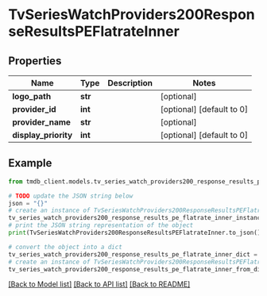 # TvSeriesWatchProviders200ResponseResultsPEFlatrateInner


## Properties

Name | Type | Description | Notes
------------ | ------------- | ------------- | -------------
**logo_path** | **str** |  | [optional] 
**provider_id** | **int** |  | [optional] [default to 0]
**provider_name** | **str** |  | [optional] 
**display_priority** | **int** |  | [optional] [default to 0]

## Example

```python
from tmdb_client.models.tv_series_watch_providers200_response_results_pe_flatrate_inner import TvSeriesWatchProviders200ResponseResultsPEFlatrateInner

# TODO update the JSON string below
json = "{}"
# create an instance of TvSeriesWatchProviders200ResponseResultsPEFlatrateInner from a JSON string
tv_series_watch_providers200_response_results_pe_flatrate_inner_instance = TvSeriesWatchProviders200ResponseResultsPEFlatrateInner.from_json(json)
# print the JSON string representation of the object
print(TvSeriesWatchProviders200ResponseResultsPEFlatrateInner.to_json())

# convert the object into a dict
tv_series_watch_providers200_response_results_pe_flatrate_inner_dict = tv_series_watch_providers200_response_results_pe_flatrate_inner_instance.to_dict()
# create an instance of TvSeriesWatchProviders200ResponseResultsPEFlatrateInner from a dict
tv_series_watch_providers200_response_results_pe_flatrate_inner_from_dict = TvSeriesWatchProviders200ResponseResultsPEFlatrateInner.from_dict(tv_series_watch_providers200_response_results_pe_flatrate_inner_dict)
```
[[Back to Model list]](../README.md#documentation-for-models) [[Back to API list]](../README.md#documentation-for-api-endpoints) [[Back to README]](../README.md)



